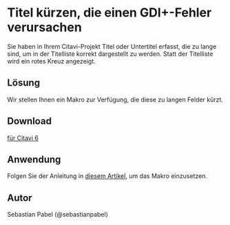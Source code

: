# Titel kürzen, die einen GDI+-Fehler verursachen

Sie haben in Ihrem Citavi-Projekt Titel oder Untertitel erfasst, die zu lange sind, um in der Titelliste korrekt dargestellt zu werden. Statt der Titelliste wird ein rotes Kreuz angezeigt.

## Lösung
Wir stellen Ihnen ein Makro zur Verfügung, die diese zu langen Felder kürzt.

## Download
[für Citavi 6](C6_FindKnChangeTitlesCausingGDIErrors.cs)

## Anwendung
Folgen Sie der Anleitung in [diesem Artikel](/readme.de.md), um das Makro einzusetzen.

## Autor
Sebastian Pabel (@sebastianpabel)